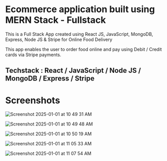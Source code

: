  # Ecommerce application built using  MERN Stack - Fullstack

 
 
This is a Full Stack App created using React JS, JavaScript, MongoDB, Express, Node JS & Stripe for Online Food Delivery 
 
This app enables the user to order food online and pay using Debit / Credit cards via Stripe payments. 
## Techstack : React / JavaScript / Node JS / MongoDB / Express / Stripe  
 # Screenshots
 
![Screenshot 2025-01-01 at 10 49 31 AM](https://github.com/user-attachments/assets/1353768b-1673-4872-9bc8-99f24e3b9168)

![Screenshot 2025-01-01 at 10 49 48 AM](https://github.com/user-attachments/assets/ed2aa41b-2a1b-4a2a-b386-0a806f043782)


![Screenshot 2025-01-01 at 10 50 19 AM](https://github.com/user-attachments/assets/4f2c21fe-c9c9-4e23-9104-8c068e73762f)

![Screenshot 2025-01-01 at 11 05 33 AM](https://github.com/user-attachments/assets/588cc73b-5388-4321-a202-261918f6b137)

![Screenshot 2025-01-01 at 11 07 54 AM](https://github.com/user-attachments/assets/e85ba0f2-3c8e-46eb-a1c4-bc85d3c43f88)
